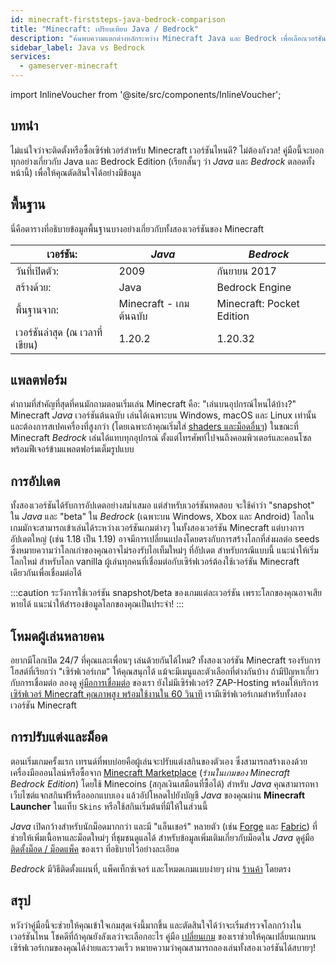 ```yaml
---
id: minecraft-firststeps-java-bedrock-comparison
title: "Minecraft: เปรียบเทียบ Java / Bedrock"
description: "ค้นพบความแตกต่างหลักระหว่าง Minecraft Java และ Bedrock เพื่อเลือกเวอร์ชันที่ดีที่สุดสำหรับประสบการณ์การเล่นเกมของคุณ → เรียนรู้เพิ่มเติมตอนนี้"
sidebar_label: Java vs Bedrock
services:
  - gameserver-minecraft
---
```


import InlineVoucher from '@site/src/components/InlineVoucher';

## บทนำ

ไม่แน่ใจว่าจะติดตั้งหรือซื้อเซิร์ฟเวอร์สำหรับ Minecraft เวอร์ชันไหนดี? ไม่ต้องกังวล! คู่มือนี้จะบอกทุกอย่างเกี่ยวกับ Java และ Bedrock Edition (เรียกสั้นๆ ว่า *Java* และ *Bedrock* ตลอดทั้งหน้านี้) เพื่อให้คุณตัดสินใจได้อย่างมีข้อมูล

<InlineVoucher />

## พื้นฐาน

นี่คือตารางที่อธิบายข้อมูลพื้นฐานบางอย่างเกี่ยวกับทั้งสองเวอร์ชันของ Minecraft

| เวอร์ชัน:                     | *Java*                        | *Bedrock*                 |
| ------------------------------ | ----------------------------- | ------------------------- |
| วันที่เปิดตัว:                 | 2009                          | กันยายน 2017             |
| สร้างด้วย:                    | Java                          | Bedrock Engine            |
| พื้นฐานจาก:                   | Minecraft - เกมต้นฉบับ        | Minecraft: Pocket Edition |
| เวอร์ชันล่าสุด (ณ เวลาที่เขียน) | 1.20.2                        | 1.20.32                   |

## แพลตฟอร์ม

คำถามที่สำคัญที่สุดที่คนมักถามตอนเริ่มเล่น Minecraft คือ: "เล่นบนอุปกรณ์ไหนได้บ้าง?" Minecraft *Java* เวอร์ชันต้นฉบับ เล่นได้เฉพาะบน Windows, macOS และ Linux เท่านั้น และต้องการสเปคเครื่องที่สูงกว่า (โดยเฉพาะถ้าคุณเริ่มใส่ [shaders และม็อดอื่นๆ](#customization-and-modding)) ในขณะที่ Minecraft *Bedrock* เล่นได้แทบทุกอุปกรณ์ ตั้งแต่โทรศัพท์ไปจนถึงคอมพิวเตอร์และคอนโซล พร้อมฟีเจอร์ข้ามแพลตฟอร์มเต็มรูปแบบ

## การอัปเดต

ทั้งสองเวอร์ชันได้รับการอัปเดตอย่างสม่ำเสมอ แต่สำหรับเวอร์ชันทดสอบ จะใช้คำว่า "snapshot" ใน *Java* และ "beta" ใน *Bedrock* (เฉพาะบน Windows, Xbox และ Android) โลกในเกมมักจะสามารถเข้าเล่นได้ระหว่างเวอร์ชันเกมต่างๆ ในทั้งสองเวอร์ชัน Minecraft แต่บางการอัปเดตใหญ่ (เช่น 1.18 เป็น 1.19) อาจมีการเปลี่ยนแปลงโดยตรงกับการสร้างโลกที่ส่งผลต่อ seeds ซึ่งหมายความว่าโลกเก่าของคุณอาจไม่รองรับไอเท็มใหม่ๆ ที่อัปเดต สำหรับกรณีแบบนี้ แนะนำให้เริ่มโลกใหม่ สำหรับโลก vanilla ผู้เล่นทุกคนที่เชื่อมต่อกับเซิร์ฟเวอร์ต้องใช้เวอร์ชัน Minecraft เดียวกันเพื่อเชื่อมต่อได้

:::caution 
ระวังการใช้เวอร์ชัน snapshot/beta ของเกมแต่ละเวอร์ชัน เพราะโลกของคุณอาจเสียหายได้ แนะนำให้สำรองข้อมูลโลกของคุณเป็นประจำ!
:::

## โหมดผู้เล่นหลายคน

อยากมีโลกเปิด 24/7 ที่คุณและเพื่อนๆ เล่นด้วยกันได้ไหม? ทั้งสองเวอร์ชัน Minecraft รองรับการโฮสต์ที่เรียกว่า "เซิร์ฟเวอร์เกม" ให้คุณสนุกได้ แม้จะมีเมนูและตัวเลือกที่ต่างกันบ้าง ถ้ามีปัญหาเกี่ยวกับการเชื่อมต่อ ลองดู [คู่มือการเชื่อมต่อ](minecraft-firststeps-connect.md) ของเรา ยังไม่มีเซิร์ฟเวอร์? ZAP-Hosting พร้อมให้บริการ [เซิร์ฟเวอร์ Minecraft คุณภาพสูง พร้อมใช้งานใน 60 วินาที](https://zap-hosting.com/en/minecraft-server-hosting/) เรามีเซิร์ฟเวอร์เกมสำหรับทั้งสองเวอร์ชัน Minecraft

## การปรับแต่งและม็อด

ตอนเริ่มเกมครั้งแรก เทรนด์ที่พบบ่อยคือผู้เล่นจะปรับแต่งสกินของตัวเอง ซึ่งสามารถสร้างเองด้วยเครื่องมือออนไลน์หรือซื้อจาก [Minecraft Marketplace](https://www.minecraft.net/en-us/marketplace) (*ร้านในเกมของ Minecraft Bedrock Edition*) โดยใช้ Minecoins (สกุลเงินเสมือนที่ซื้อได้) สำหรับ *Java* คุณสามารถหาเว็บไซต์แจกสกินฟรีหรือออกแบบเอง แล้วอัปโหลดไปยังบัญชี *Java* ของคุณผ่าน **Minecraft Launcher** ในแท็บ `Skins` หรือใช้สกินเริ่มต้นที่มีให้ในส่วนนี้

*Java* เปิดกว้างสำหรับนักม็อดมากกว่า และมี "แล็นเชอร์" หลายตัว (เช่น [Forge](https://files.minecraftforge.net/net/minecraftforge/forge/) และ [Fabric](https://fabricmc.net/use/installer/)) ที่ช่วยให้เพิ่มเนื้อหาและม็อดใหม่ๆ ที่ชุมชนดูแลได้ สำหรับข้อมูลเพิ่มเติมเกี่ยวกับม็อดใน *Java* ดูคู่มือ [ติดตั้งม็อด / ม็อดแพ็ค](minecraft-forge-fabric-add-mods-modpacks.md) ของเรา ที่อธิบายไว้อย่างละเอียด

*Bedrock* มีวิธีติดตั้งแผนที่, แพ็คเท็กซ์เจอร์ และโหมดเกมแบบง่ายๆ ผ่าน [ร้านค้า](https://www.minecraft.net/en-us/catalog) โดยตรง

## สรุป

หวังว่าคู่มือนี้จะช่วยให้คุณเข้าใจเกมสุดเจ๋งนี้มากขึ้น และตัดสินใจได้ว่าจะเริ่มสำรวจโลกกว้างในเวอร์ชันไหน โชคดีที่ถ้าคุณยังลังเลว่าจะเลือกอะไร คู่มือ [เปลี่ยนเกม](gameserver-gameswitch.md) ของเราช่วยให้คุณเปลี่ยนเกมบนเซิร์ฟเวอร์เกมของคุณได้ง่ายและรวดเร็ว หมายความว่าคุณสามารถลองเล่นทั้งสองเวอร์ชันได้สบายๆ!

<InlineVoucher />